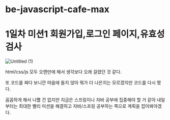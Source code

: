 # be-javascript-cafe-max

# 1일차 미션1 회원가입,로그인 페이지,유효성검사
![Untitled (1)](https://user-images.githubusercontent.com/100547825/226436862-597cb75f-748b-4828-8982-7949ea214f9e.png)


html/css/js 모두 오랜만에 해서 생각보다 오래 걸렸던 것 같다.

또 코드를 짜다 보니깐 마음에 들지 않아 뭐가 더 나은지는 모르겠지만 코드를 다시 짰다.

꼼꼼하게 해서 나쁠 건 없지만 지금은 스프링이나 자바 공부에 집중해야 할 거 같아 내일부터는 최대한 빨리 미션을 해결하고 자바/스프링 공부하는 쪽으로 계획을 잡아봐야겠다.
